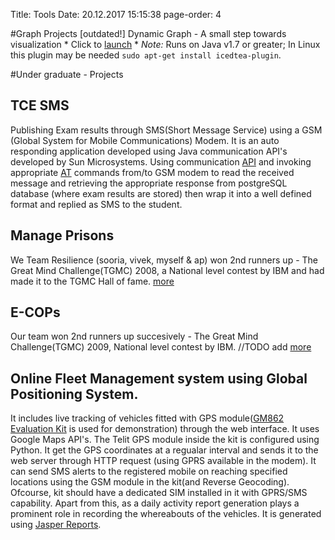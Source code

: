 Title: Tools
Date: 20.12.2017 15:15:38
page-order: 4
 
#Graph Projects [outdated!]
Dynamic Graph - A small step towards visualization
	* Click to [launch][1]
	* _Note:_ Runs on Java v1.7 or greater; In Linux this plugin may be needed `sudo apt-get install icedtea-plugin`. 


#Under graduate - Projects 

## TCE SMS 
Publishing Exam results through SMS(Short Message Service) using a GSM 
(Global System for Mobile Communications) Modem. 
It is an auto responding application developed using Java communication API's developed by Sun Microsystems. 
Using communication [API][3] and invoking appropriate [AT][4] commands from/to GSM modem to read the received message 
and retrieving the appropriate response from postgreSQL database (where exam results are stored) 
then wrap it into a well defined format and replied as SMS to the student.

## Manage Prisons
We Team Resilience (sooria, vivek, myself & ap) won 2nd runners up - 
The Great Mind Challenge(TGMC) 2008, a National level contest by IBM 
and had made it to the TGMC Hall of fame. [more][2]

## E-COPs
Our team won 2nd runners up succesively - The Great Mind Challenge(TGMC) 2009, National level contest by IBM. //TODO add [more][2]

## Online Fleet Management system using Global Positioning System.
It includes live tracking of vehicles fitted with GPS module([GM862 Evaluation Kit][5] is used for demonstration) 
through the web interface. It uses Google Maps API's. 
The Telit GPS module inside the kit is configured using Python. 
It get the GPS coordinates at a regualar interval and sends it to the web server through HTTP request 
(using GPRS available in the modem). It can send SMS alerts to the registered mobile on reaching specified locations using the GSM module in the kit(and Reverse Geocoding). 
Ofcourse, kit should have a dedicated SIM installed in it with GPRS/SMS capability. 
Apart from this, as a daily activity report generation plays a prominent role in recording the whereabouts of the vehicles. 
It is generated using [Jasper Reports][6]. 

[1]: http://www.cse.iitm.ac.in/~mrprajesh/oldWebsite/java/dynamic_graph.jnlp
[2]: http://www-07.ibm.com/in/university/greatmind/tgmc_halloffame.html
[3]: http://www.cse.iitm.ac.in/~mrprajesh/oldWebsite/comm3.0_u1_linux.zip
[4]: https://en.wikipedia.org/wiki/Hayes_command_set
[5]: https://www.sparkfun.com/products/retired/280
[6]: https://en.wikipedia.org/wiki/JasperReports
